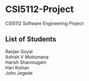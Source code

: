 # CSI5112-Project
CSI5112 Software Engineering Project

## List of Students
Ranjan Goyal\
Ashish V Muttumana\
Harish Shanmugam\
Hari Kishan\
John Jegede